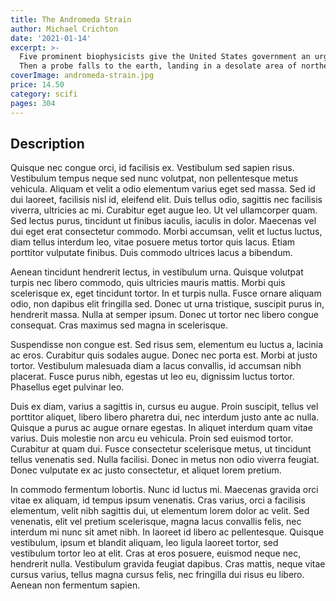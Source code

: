```yaml
---
title: The Andromeda Strain
author: Michael Crichton
date: '2021-01-14'
excerpt: >-
  Five prominent biophysicists give the United States government an urgent warning: sterilisation procedures for returning space probes may be inadequate to guarantee uncontaminated re-entry to the atmosphere. Two years later, Project Scoop sends seventeen satellites into the fringes of space in order to 'collect organisms and dust for study'.
  Then a probe falls to the earth, landing in a desolate area of northeastern Arizona. A little while later, in the nearby town of Piedmont, bodies are discovered heaped and flung across the ground, faces locked in frozen surprise. But the terror has only just begun, because when they try to find the cause of death, the scientists don't realise just what kind of unearthly danger they are dealing with...
coverImage: andromeda-strain.jpg
price: 14.50
category: scifi
pages: 304
---
```


## Description

Quisque nec congue orci, id facilisis ex. Vestibulum sed sapien risus. Vestibulum tempus neque sed nunc volutpat, non pellentesque metus vehicula. Aliquam et velit a odio elementum varius eget sed massa. Sed id dui laoreet, facilisis nisl id, eleifend elit. Duis tellus odio, sagittis nec facilisis viverra, ultricies ac mi. Curabitur eget augue leo. Ut vel ullamcorper quam. Sed lectus purus, tincidunt ut finibus iaculis, iaculis in dolor. Maecenas vel dui eget erat consectetur commodo. Morbi accumsan, velit et luctus luctus, diam tellus interdum leo, vitae posuere metus tortor quis lacus. Etiam porttitor vulputate finibus. Duis commodo ultrices lacus a bibendum.

Aenean tincidunt hendrerit lectus, in vestibulum urna. Quisque volutpat turpis nec libero commodo, quis ultricies mauris mattis. Morbi quis scelerisque ex, eget tincidunt tortor. In et turpis nulla. Fusce ornare aliquam odio, non dapibus elit fringilla sed. Donec ut urna tristique, suscipit purus in, hendrerit massa. Nulla at semper ipsum. Donec ut tortor nec libero congue consequat. Cras maximus sed magna in scelerisque.

Suspendisse non congue est. Sed risus sem, elementum eu luctus a, lacinia ac eros. Curabitur quis sodales augue. Donec nec porta est. Morbi at justo tortor. Vestibulum malesuada diam a lacus convallis, id accumsan nibh placerat. Fusce purus nibh, egestas ut leo eu, dignissim luctus tortor. Phasellus eget pulvinar leo.

Duis ex diam, varius a sagittis in, cursus eu augue. Proin suscipit, tellus vel porttitor aliquet, libero libero pharetra dui, nec interdum justo ante ac nulla. Quisque a purus ac augue ornare egestas. In aliquet interdum quam vitae varius. Duis molestie non arcu eu vehicula. Proin sed euismod tortor. Curabitur at quam dui. Fusce consectetur scelerisque metus, ut tincidunt tellus venenatis sed. Nulla facilisi. Donec in metus non odio viverra feugiat. Donec vulputate ex ac justo consectetur, et aliquet lorem pretium.

In commodo fermentum lobortis. Nunc id luctus mi. Maecenas gravida orci vitae ex aliquam, id tempus ipsum venenatis. Cras varius, orci a facilisis elementum, velit nibh sagittis dui, ut elementum lorem dolor ac velit. Sed venenatis, elit vel pretium scelerisque, magna lacus convallis felis, nec interdum mi nunc sit amet nibh. In laoreet id libero ac pellentesque. Quisque vestibulum, ipsum et blandit aliquam, leo ligula laoreet tortor, sed vestibulum tortor leo at elit. Cras at eros posuere, euismod neque nec, hendrerit nulla. Vestibulum gravida feugiat dapibus. Cras mattis, neque vitae cursus varius, tellus magna cursus felis, nec fringilla dui risus eu libero. Aenean non fermentum sapien.

